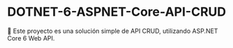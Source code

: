 # DOTNET-6-ASPNET-Core-API-CRUD
🦄 Este proyecto es una solución simple de API CRUD, utilizando ASP.NET Core 6 Web API.
